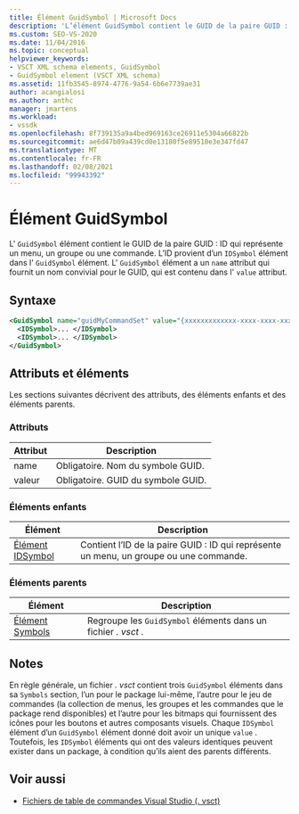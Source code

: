 ```yaml
---
title: Élément GuidSymbol | Microsoft Docs
description: 'L’élément GuidSymbol contient le GUID de la paire GUID : ID qui représente un menu, un groupe ou une commande.'
ms.custom: SEO-VS-2020
ms.date: 11/04/2016
ms.topic: conceptual
helpviewer_keywords:
- VSCT XML schema elements, GuidSymbol
- GuidSymbol element (VSCT XML schema)
ms.assetid: 11fb3545-8974-4776-9a54-6b6e7739ae31
author: acangialosi
ms.author: anthc
manager: jmartens
ms.workload:
- vssdk
ms.openlocfilehash: 8f739135a9a4bed969163ce26911e5304a66822b
ms.sourcegitcommit: ae6d47b09a439cd0e13180f5e89510e3e347fd47
ms.translationtype: MT
ms.contentlocale: fr-FR
ms.lasthandoff: 02/08/2021
ms.locfileid: "99943392"
---
```

# <a name="guidsymbol-element"></a>Élément GuidSymbol
L' `GuidSymbol` élément contient le GUID de la paire GUID : ID qui représente un menu, un groupe ou une commande. L’ID provient d’un `IDSymbol` élément dans l' `GuidSymbol` élément. L' `GuidSymbol` élément a un `name` attribut qui fournit un nom convivial pour le GUID, qui est contenu dans l' `value` attribut.

## <a name="syntax"></a>Syntaxe

```xml
<GuidSymbol name="guidMyCommandSet" value="{xxxxxxxxxxxxx-xxxx-xxxx-xxxxxxxxxxxx}">
  <IDSymbol>... </IDSymbol>
  <IDSymbol>... </IDSymbol>
</GuidSymbol>
```

## <a name="attributes-and-elements"></a>Attributs et éléments
 Les sections suivantes décrivent des attributs, des éléments enfants et des éléments parents.

### <a name="attributes"></a>Attributs

|Attribut|Description|
|---------------|-----------------|
|name|Obligatoire. Nom du symbole GUID.|
|valeur|Obligatoire. GUID du symbole GUID.|

### <a name="child-elements"></a>Éléments enfants

|Élément|Description|
|-------------|-----------------|
|[Élément IDSymbol](../extensibility/idsymbol-element.md)|Contient l’ID de la paire GUID : ID qui représente un menu, un groupe ou une commande.|

### <a name="parent-elements"></a>Éléments parents

|Élément|Description|
|-------------|-----------------|
|[Élément Symbols](../extensibility/symbols-element.md)|Regroupe les `GuidSymbol` éléments dans un fichier *. vsct* .|

## <a name="remarks"></a>Notes
 En règle générale, un fichier *. vsct* contient trois `GuidSymbol` éléments dans sa `Symbols` section, l’un pour le package lui-même, l’autre pour le jeu de commandes (la collection de menus, les groupes et les commandes que le package rend disponibles) et l’autre pour les bitmaps qui fournissent des icônes pour les boutons et autres composants visuels. Chaque `IDSymbol` élément d’un `GuidSymbol` élément donné doit avoir un unique `value` . Toutefois, les `IDSymbol` éléments qui ont des valeurs identiques peuvent exister dans un package, à condition qu’ils aient des parents différents.

## <a name="see-also"></a>Voir aussi
- [Fichiers de table de commandes Visual Studio (. vsct)](../extensibility/internals/visual-studio-command-table-dot-vsct-files.md)
